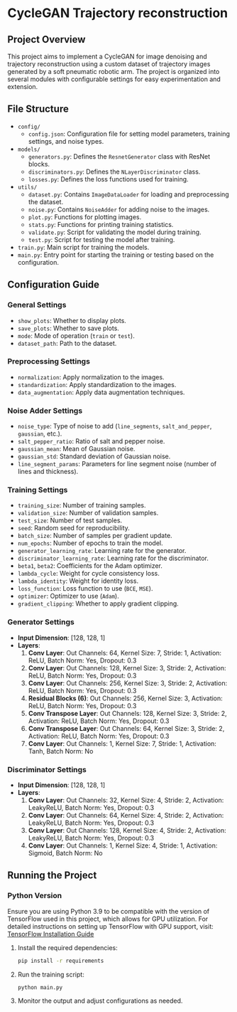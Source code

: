 # CycleGAN Trajectory reconstruction

## Project Overview
This project aims to implement a CycleGAN for image denoising and trajectory reconstruction using a custom dataset of trajectory images generated by a soft pneumatic robotic arm. The project is organized into several modules with configurable settings for easy experimentation and extension.

## File Structure
- `config/`
  - `config.json`: Configuration file for setting model parameters, training settings, and noise types.
- `models/`
  - `generators.py`: Defines the `ResnetGenerator` class with ResNet blocks.
  - `discriminators.py`: Defines the `NLayerDiscriminator` class.
  - `losses.py`: Defines the loss functions used for training.
- `utils/`
  - `dataset.py`:  Contains `ImageDataLoader` for loading and preprocessing the dataset.
  - `noise.py`: Contains `NoiseAdder` for adding noise to the images.
  - `plot.py`: Functions for plotting images.
  - `stats.py`: Functions for printing training statistics.
  - `validate.py`: Script for validating the model during training.
  - `test.py`: Script for testing the model after training.
- `train.py`: Main script for training the models.
- `main.py`: Entry point for starting the training or testing based on the configuration.

## Configuration Guide

### General Settings
- `show_plots`: Whether to display plots.
- `save_plots`: Whether to save plots.
- `mode`: Mode of operation (`train` or `test`).
- `dataset_path`: Path to the dataset.

### Preprocessing Settings
- `normalization`: Apply normalization to the images.
- `standardization`: Apply standardization to the images.
- `data_augmentation`: Apply data augmentation techniques.

### Noise Adder Settings
- `noise_type`: Type of noise to add (`line_segments`, `salt_and_pepper`, `gaussian`, etc.).
- `salt_pepper_ratio`: Ratio of salt and pepper noise.
- `gaussian_mean`: Mean of Gaussian noise.
- `gaussian_std`: Standard deviation of Gaussian noise.
- `line_segment_params`: Parameters for line segment noise (number of lines and thickness).

### Training Settings
- `training_size`: Number of training samples.
- `validation_size`: Number of validation samples.
- `test_size`: Number of test samples.
- `seed`: Random seed for reproducibility.
- `batch_size`: Number of samples per gradient update.
- `num_epochs`: Number of epochs to train the model.
- `generator_learning_rate`: Learning rate for the generator.
- `discriminator_learning_rate`: Learning rate for the discriminator.
- `beta1`, `beta2`: Coefficients for the Adam optimizer.
- `lambda_cycle`: Weight for cycle consistency loss.
- `lambda_identity`: Weight for identity loss.
- `loss_function`: Loss function to use (`BCE`, `MSE`).
- `optimizer`: Optimizer to use (`Adam`).
- `gradient_clipping`: Whether to apply gradient clipping.

### Generator Settings
- **Input Dimension**: [128, 128, 1]
- **Layers**:
  1. **Conv Layer**: Out Channels: 64, Kernel Size: 7, Stride: 1, Activation: ReLU, Batch Norm: Yes, Dropout: 0.3
  2. **Conv Layer**: Out Channels: 128, Kernel Size: 3, Stride: 2, Activation: ReLU, Batch Norm: Yes, Dropout: 0.3
  3. **Conv Layer**: Out Channels: 256, Kernel Size: 3, Stride: 2, Activation: ReLU, Batch Norm: Yes, Dropout: 0.3
  4. **Residual Blocks (6)**: Out Channels: 256, Kernel Size: 3, Activation: ReLU, Batch Norm: Yes, Dropout: 0.3
  5. **Conv Transpose Layer**: Out Channels: 128, Kernel Size: 3, Stride: 2, Activation: ReLU, Batch Norm: Yes, Dropout: 0.3
  6. **Conv Transpose Layer**: Out Channels: 64, Kernel Size: 3, Stride: 2, Activation: ReLU, Batch Norm: Yes, Dropout: 0.3
  7. **Conv Layer**: Out Channels: 1, Kernel Size: 7, Stride: 1, Activation: Tanh, Batch Norm: No

### Discriminator Settings
- **Input Dimension**: [128, 128, 1]
- **Layers**:
  1. **Conv Layer**: Out Channels: 32, Kernel Size: 4, Stride: 2, Activation: LeakyReLU, Batch Norm: Yes, Dropout: 0.3
  2. **Conv Layer**: Out Channels: 64, Kernel Size: 4, Stride: 2, Activation: LeakyReLU, Batch Norm: Yes, Dropout: 0.3
  3. **Conv Layer**: Out Channels: 128, Kernel Size: 4, Stride: 2, Activation: LeakyReLU, Batch Norm: Yes, Dropout: 0.3
  4. **Conv Layer**: Out Channels: 1, Kernel Size: 4, Stride: 1, Activation: Sigmoid, Batch Norm: No

## Running the Project

### Python Version
Ensure you are using Python 3.9 to be compatible with the version of TensorFlow used in this project, which allows for GPU utilization. For detailed instructions on setting up TensorFlow with GPU support, visit: [TensorFlow Installation Guide](https://www.tensorflow.org/install/pip?hl=it#windows-native_1)

1. Install the required dependencies:
   ```bash
   pip install -r requirements
   ```
2. Run the training script:
   ```bash
   python main.py
   ```

3. Monitor the output and adjust configurations as needed.